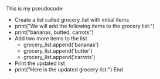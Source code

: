 This is my pseudocode:

* Create a list called grocery_list with initial items
* print("We will add the following items to the grocery list:")
* print("bananas, butted, carrots")
* Add two more items to the list
    * grocery_list.append('bananas')
    * grocery_list.append('butter')
    * grocery_list.append('carrots')
* Print the updated list
* print("Here is the updated grocery list:")
End